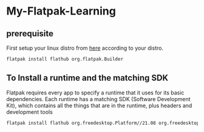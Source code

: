 # My-Flatpak-Learning

## prerequisite

First setup your linux distro from [here](https://flatpak.org/setup/) according to your distro.

```bash
flatpak install flathub org.flatpak.Builder
```

## To Install a runtime and the matching SDK

Flatpak requires every app to specify a runtime that it uses for its basic dependencies. Each runtime has a matching SDK (Software Development Kit), which contains all the things that are in the runtime, plus headers and development tools

```bash
flatpak install flathub org.freedesktop.Platform//21.08 org.freedesktop.Sdk//21.08
```
